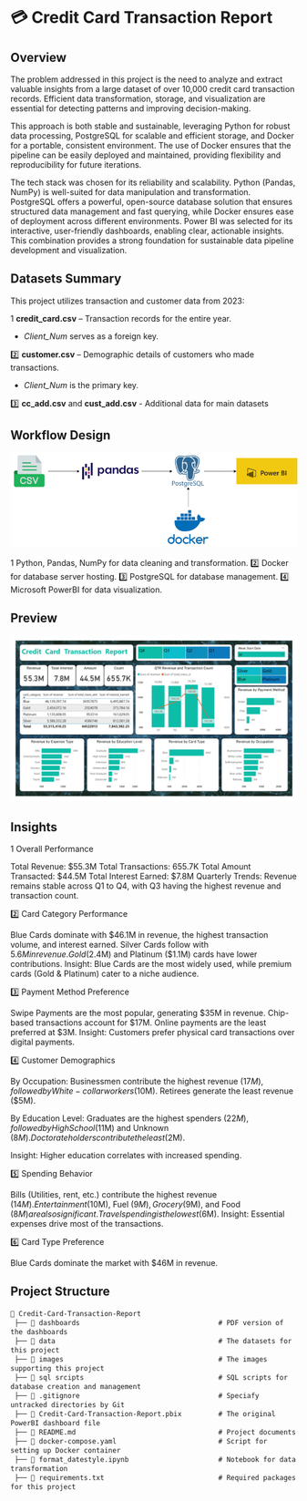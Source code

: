 # 💳 Credit Card Transaction Report

## Overview

The problem addressed in this project is the need to analyze and extract valuable insights from a large dataset of over 10,000 credit card transaction records. Efficient data transformation, storage, and visualization are essential for detecting patterns and improving decision-making.

This approach is both stable and sustainable, leveraging Python for robust data processing, PostgreSQL for scalable and efficient storage, and Docker for a portable, consistent environment. The use of Docker ensures that the pipeline can be easily deployed and maintained, providing flexibility and reproducibility for future iterations.

The tech stack was chosen for its reliability and scalability. Python (Pandas, NumPy) is well-suited for data manipulation and transformation. PostgreSQL offers a powerful, open-source database solution that ensures structured data management and fast querying, while Docker ensures ease of deployment across different environments. Power BI was selected for its interactive, user-friendly dashboards, enabling clear, actionable insights. This combination provides a strong foundation for sustainable data pipeline development and visualization.

## Datasets Summary

This project utilizes transaction and customer data from 2023:

1️ **credit_card.csv** – Transaction records for the entire year.

- *Client_Num* serves as a foreign key.

2️⃣ **customer.csv** – Demographic details of customers who made transactions.

- *Client_Num* is the primary key.

3️⃣ **cc_add.csv** and **cust_add.csv** - Additional data for main datasets

## Workflow Design

![Diagram](images/CC-Report-Diagram.png)

1️ Python, Pandas, NumPy for data cleaning and transformation.
2️⃣ Docker for database server hosting.
3️⃣ PostgreSQL for database management.
4️⃣ Microsoft PowerBI for data visualization.

## Preview

![Dashboard Screenshot](images/Credit_Card_Transactions_Report.jpg)

## Insights

1️ Overall Performance

Total Revenue: $55.3M
Total Transactions: 655.7K
Total Amount Transacted: $44.5M
Total Interest Earned: $7.8M
Quarterly Trends: Revenue remains stable across Q1 to Q4, with Q3 having the highest revenue and transaction count.

2️⃣ Card Category Performance

Blue Cards dominate with $46.1M in revenue, the highest transaction volume, and interest earned.
Silver Cards follow with $5.6M in revenue.
Gold ($2.4M) and Platinum ($1.1M) cards have lower contributions.
Insight: Blue Cards are the most widely used, while premium cards (Gold & Platinum) cater to a niche audience.

3️⃣ Payment Method Preference

Swipe Payments are the most popular, generating $35M in revenue.
Chip-based transactions account for $17M.
Online payments are the least preferred at $3M.
Insight: Customers prefer physical card transactions over digital payments.

4️⃣ Customer Demographics

By Occupation:
Businessmen contribute the highest revenue ($17M), followed by White-collar workers ($10M).
Retirees generate the least revenue ($5M).

By Education Level:
Graduates are the highest spenders ($22M), followed by High School ($11M) and Unknown ($8M).
Doctorate holders contribute the least ($2M).

Insight: Higher education correlates with increased spending.

5️⃣ Spending Behavior

Bills (Utilities, rent, etc.) contribute the highest revenue ($14M).
Entertainment ($10M), Fuel ($9M), Grocery ($9M), and Food ($8M) are also significant.
Travel spending is the lowest ($6M).
Insight: Essential expenses drive most of the transactions.

6️⃣ Card Type Preference

Blue Cards dominate the market with $46M in revenue.

## Project Structure

```
📂 Credit-Card-Transaction-Report
 ├── 📂 dashboards                                  # PDF version of the dashboards
 ├── 📂 data                                        # The datasets for this project
 ├── 📂 images                                      # The images supporting this project 
 ├── 📂 sql srcipts                                 # SQL scripts for database creation and management
 ├── 📜 .gitignore                                  # Speciafy untracked directories by Git
 ├── 📜 Credit-Card-Transaction-Report.pbix         # The original PowerBI dashboard file
 ├── 📜 README.md                                   # Project documents
 ├── 📜 docker-compose.yaml                         # Script for setting up Docker container
 ├── 📜 format_datestyle.ipynb                      # Notebook for data transformation
 ├── 📜 requirements.txt                            # Required packages for this project
```
